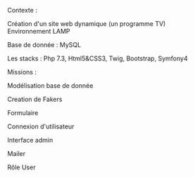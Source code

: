 Contexte : 

Création d'un site web dynamique (un programme TV)  
Environnement LAMP

Base de donnée : MySQL

Les stacks : Php 7.3, Html5&CSS3, Twig, Bootstrap, Symfony4

Missions :

  Modélisation base de donnée
  
  Creation de Fakers
  
  Formulaire
  
  Connexion d'utilisateur
  
  Interface admin
  
  Mailer
  
  Rôle User
